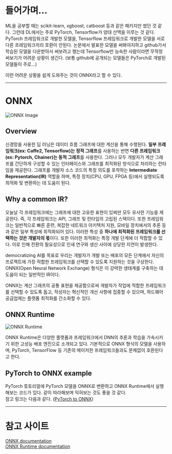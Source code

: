 # 들어가며...  
ML을 공부할 때는 scikit-learn, xgboost, catboost 등과 같은 패키지만 썼던 것 같다. 
그런데 DL에서는 주로 PyTorch, Tensorflow가 양대 산맥을 이루는 것 같다.
PyTorch 프레임워크로 개발한 모델을, Tensorflow 프레임워크로 개발한 모델을 서로 다른 프레임워크끼리 호환이 안된다. 
논문에서 발표한 모델을 써봐야지하고 github가서 학습된 모델을 다운받아서 써보려고 했는데 Tensorflow만 능숙한 사람이라면 무작정 써보기가 어려운 상황이 생긴다. (보통 github에 공개되는 모델들은 PyTorch로 개발된 모델들이 주로...)

이런 어려운 상황을 쉽게 도와주는 것이 ONNX라고 할 수 있다. 
***
# ONNX
![ONNX Image](https://velog.velcdn.com/images/2hg/post/76f99d5c-e2aa-4167-b1c5-2655620257d5/image.png)  

## Overview
신경망을 사용한 딥 러닝은 데이터 흐름 그래프에 대한 계산을 통해 수행된다. **일부 프레임워크(ex: Caffe2, Tensorflow)는 정적 그래프**를 사용하는 반면 **다른 프레임워크(ex: Pytorch, Chainer)는 동적 그래프**를  사용한다. 그러나 모두 개발자가 계산 그래프를 간단하게 구성할 수 있는 인터페이스와 그래프를 최적화된 방식으로 처리하는 런타임을 제공한다. 그래프를 개발자 소스 코드의 특정 의도를 포착하는 **Intermediate Representation(IR)** 역할을 하며, 특정 장치(CPU, GPU, FPGA 등)에서 실행되도록 최적화 및 변환하는 데 도움이 된다. 

## Why a common IR?
오늘날 각 프레임워크에는 그래프에 대한 고유한 표현이 있찌만 모두 유사한 기능을 제공한다. 즉, 각 프레임워크는 API, 그래프 및 런타임의 고립된 스택이다. 또한 프레임워크는 일반적으로 빠른 훈련, 복잡한 네트워크 아키텍처 지원, 모바일 장치에서의 추론 등과 같은 일부 특성에 최적화되어 있다. 이러한 특성 중 **하나에 최적화된 프레임워크를 선택하는 것은 개발자의 몫**이다. 또한 이러한 최적화는 특정 개발 단계에 더 적합할 수 있다. 이로 인해 전환의 필요성으로 인새 연구와 생산 사이에 상당한 지연이 발생한다.  

democratizing AI를 목표로 우리는 개발자가 개발 또는 배포의 모든 단계에서 자신의 프로젝트에 가장 적합한 프레임워크를 선택할 수 있도록 지원하는 것을 구상한다. ONNX(Open Neural Network Exchange) 형식은 이 강력한 생태계를 구축하는 데 도움이 되는 일반적인 IR이다.  

ONNX는 계산 그래프의 공통 표현을 제공함으로써 개발자가 작업에 적합한 프레임워크를 선택할 수 있도록 돕고, 작성자는 혁신적인 개선 사항에 집중할 수 있으며, 하드웨어 공급업체는 플랫폼 최적화를 간소화할 수 있다.  


## ONNX Runtime
![ONNX Runtime](https://velog.velcdn.com/images/2hg/post/9ef384d5-1c1d-448c-9ca2-281212d6bf26/image.png)  

ONNX Runtime은 다양한 플랫폼과 프레임워크에서 DNN의 추론과 학습을 가속시키기 위한 고성능 배포 엔진으로 소개되고 있다. 기본적으로 ONNX 형식의 모델을 사용하며, PyTorch, TensorFlow 등 기존의 메이저한 프레임워크들과도 문제없이 호환된다고 한다.

## PyTorch to ONNX example
PyTorch 튜토리얼에 PyTorch 모델을 ONNX로 변환하고 ONNX Runtime에서 실행해보는 코드가 있다. 같이 따라해보며 익혀보는 것도 좋을 것 같다.  
참고 링크는 다음과 같다. ([PyTorch to ONNX](https://github.com/2hg7274/onnx_example))

***  

# 참고 사이트  
[ONNX documentation](https://onnx.ai/onnx/)  
[ONNX Runtime documentation](https://onnxruntime.ai/docs/)
